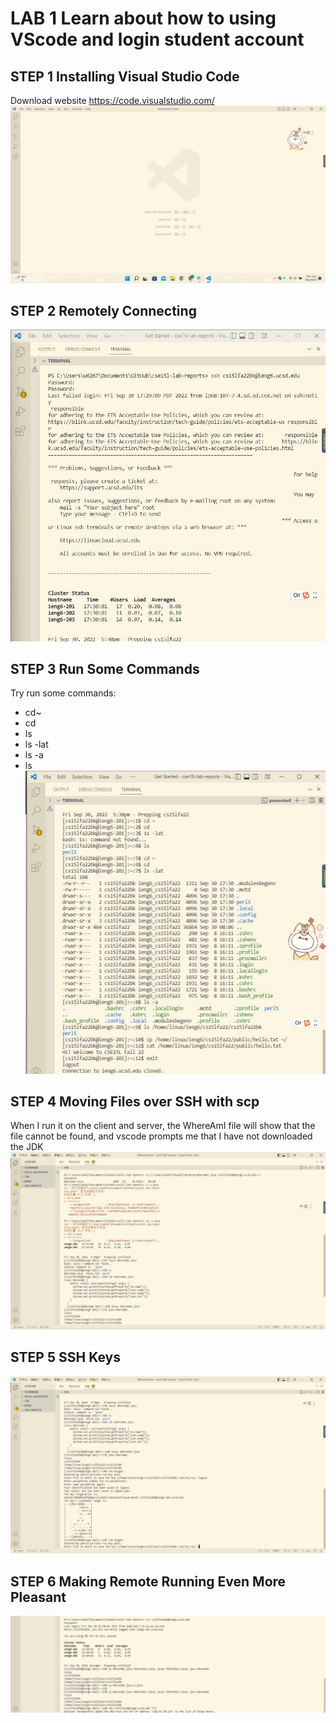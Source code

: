 # LAB 1 Learn about how to using VScode and login student account
## STEP 1 Installing Visual Studio Code
Download website https://code.visualstudio.com/
![](vscode.jpg)
## STEP 2 Remotely Connecting
![](RemotelyConnecting.jpg)
## STEP 3 Run Some Commands
Try run some commands:
- cd~
- cd
- ls
- ls -lat
- ls -a
- ls <directory>
![](TryingSomeCommands.jpg)
## STEP 4 Moving Files over SSH with scp
When I run it on the client and server, the WhereAmI file will show that the file cannot be found, and vscode prompts me that I have not downloaded the JDK
![](MovingFileswithscp.jpg)
## STEP 5 SSH Keys
![](SettinganSSHKey.jpg)
## STEP 6 Making Remote Running Even More Pleasant
![](OptimizingRemoteRunning.jpg)
